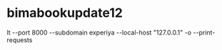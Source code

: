 # bimabookupdate12

lt --port 8000 --subdomain experiya --local-host "127.0.0.1" -o --print-requests
 
